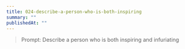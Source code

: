 ```yaml
---
title: 024-describe-a-person-who-is-both-inspiring
summary: ""
publishedAt: ""
---
```


> Prompt: Describe a person who is both inspiring and infuriating

